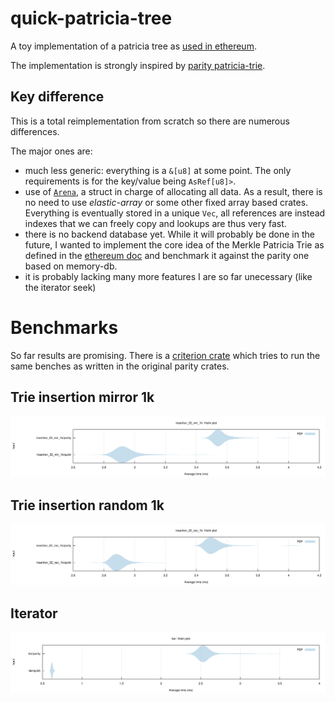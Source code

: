 # quick-patricia-tree

A toy implementation of a patricia tree as [used in ethereum][1].

The implementation is strongly inspired by [parity patricia-trie][2].

## Key difference

This is a total reimplementation from scratch so there are numerous differences. 

The major ones are:

* much less generic: everything is a `&[u8]` at some point. The only requirements is for
the key/value being `AsRef[u8]>`.
* use of [`Arena`][3], a struct in charge of allocating all data. As a result, there is 
no need to use *elastic-array* or some other fixed array based crates. Everything is
eventually stored in a unique `Vec`, all references are instead indexes that we can freely
copy and lookups are thus very fast.
* there is no backend database yet. While it will probably be done in the future, I wanted
to implement the core idea of the Merkle Patricia Trie as defined in the [ethereum doc][1]
and benchmark it against the parity one based on memory-db.
* it is probably lacking many more features I are so far unecessary (like the iterator seek)

# Benchmarks

So far results are promising. There is a [criterion crate][4] which tries to run the same
benches as written in the original parity crates.

## Trie insertion mirror 1k

![trie_insertion_mir_1k][5]

## Trie insertion random 1k

![trie_insertion_mir_1k][6]

## Iterator

![iter][7]

[1]: https://github.com/ethereum/wiki/wiki/Patricia-Tree
[2]: https://crates.io/crates/patricia-trie
[3]: /src/arena.rs
[4]: /criterion_benches
[5]: /criterion_benches/target/criterion/insertion_32_mir_1k/report/violin.svg
[6]: /criterion_benches/target/criterion/insertion_32_ran_1k/report/violin.svg
[7]: /criterion_benches/target/criterion/iter/report/violin.svg
